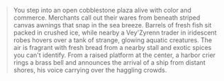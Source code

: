 >You step into an open cobblestone plaza alive with color and commerce. Merchants call out their wares from beneath striped canvas awnings that snap in the sea breeze. Barrels of fresh fish sit packed in crushed ice, while nearby a Vey'Zyrenn trader in iridescent robes hovers over a tank of strange, glowing aquatic creatures. The air is fragrant with fresh bread from a nearby stall and exotic spices you can't identify. From a raised platform at the center, a harbor crier rings a brass bell and announces the arrival of a ship from distant shores, his voice carrying over the haggling crowds.